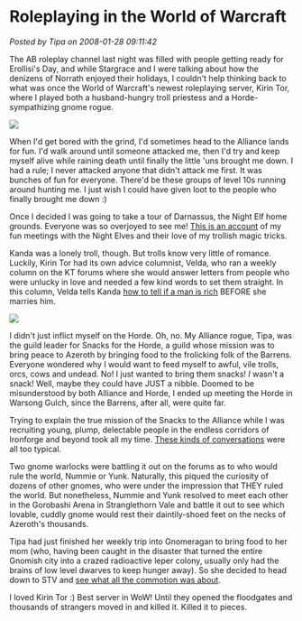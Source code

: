 # Roleplaying in the World of Warcraft

*Posted by Tipa on 2008-01-28 09:11:42*

The AB roleplay channel last night was filled with people getting ready for Erollisi's Day, and while Stargrace and I were talking about how the denizens of Norrath enjoyed their holidays, I couldn't help thinking back to what was once the World of Warcraft's newest roleplaying server, Kirin Tor, where I played both a husband-hungry troll priestess and a Horde-sympathizing gnome rogue.

![](../images/darn.jpg)

When I'd get bored with the grind, I'd sometimes head to the Alliance lands for fun. I'd walk around until someone attacked me, then I'd try and keep myself alive while raining death until finally the little 'uns brought me down. I had a rule; I never attacked anyone that didn't attack me first. It was bunches of fun for everyone. There'd be these groups of level 10s running around hunting me. I just wish I could have given loot to the people who finally brought me down :)

Once I decided I was going to take a tour of Darnassus, the Night Elf home grounds. Everyone was so overjoyed to see me! [This is an account](../index.php/2006/01/17/a-trip-to-darnassus/) of my fun meetings with the Night Elves and their love of my trollish magic tricks.

Kanda was a lonely troll, though. But trolls know very little of romance. Luckily, Kirin Tor had its own advice columnist, Velda, who ran a weekly column on the KT forums where she would answer letters from people who were unlucky in love and needed a few kind words to set them straight. In this column, Velda tells Kanda [how to tell if a man is rich](../index.php/2005/12/02/dear-velda/) BEFORE she marries him.

![](../images/headsnack.jpg)

I didn't just inflict myself on the Horde. Oh, no. My Alliance rogue, Tipa, was the guild leader for Snacks for the Horde, a guild whose mission was to bring peace to Azeroth by bringing food to the frolicking folk of the Barrens. Everyone wondered why I would want to feed myself to awful, vile trolls, orcs, cows and undead. No! I just wanted to bring them snacks! *I* wasn't a snack! Well, maybe they could have JUST a nibble. Doomed to be misunderstood by both Alliance and Horde, I ended up meeting the Horde in Warsong Gulch, since the Barrens, after all, were quite far. 

Trying to explain the true mission of the Snacks to the Alliance while I was recruiting young, plump, delectable people in the endless corridors of Ironforge and beyond took all my time. [These kinds of conversations](../index.php/2005/12/12/snacks-for-the-horde/) were all too typical.

Two gnome warlocks were battling it out on the forums as to who would rule the world, Nummie or Yunk. Naturally, this piqued the curiosity of dozens of other gnomes, who were under the impression that THEY ruled the world. But nonetheless, Nummie and Yunk resolved to meet each other in the Gorobashi Arena in Stranglethorn Vale and battle it out to see which lovable, cuddly gnome would rest their daintily-shoed feet on the necks of Azeroth's thousands.

Tipa had just finished her weekly trip into Gnomeragan to bring food to her mom (who, having been caught in the disaster that turned the entire Gnomish city into a crazed radioactive leper colony, usually only had the brains of low level dwarves to keep hunger away). So she decided to head down to STV and [see what all the commotion was about](../index.php/2006/01/03/to-rule-the-world-cutely/). 

I loved Kirin Tor :) Best server in WoW! Until they opened the floodgates and thousands of strangers moved in and killed it. Killed it to pieces.

